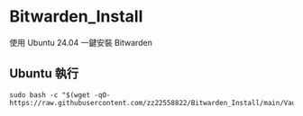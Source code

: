 # Bitwarden_Install
使用 Ubuntu 24.04 一鍵安裝 Bitwarden


## Ubuntu 執行
```
sudo bash -c "$(wget -qO- https://raw.githubusercontent.com/zz22558822/Bitwarden_Install/main/Vaultwarden_Install.sh)"
```
